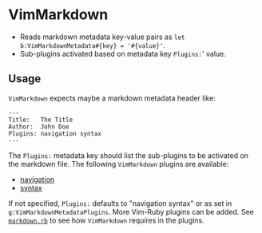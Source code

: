 # VimMarkdown

* Reads markdown metadata key-value pairs as `let b:VimMarkdownMetadata#{key} = '#{value}'`.
* Sub-plugins activated based on metadata key `Plugins:`' value.

## Usage

`VimMarkdown` expects maybe a markdown metadata header like:

    ---
    Title:   The Title  
    Author:  John Doe  
    Plugins: navigation syntax  
    ---

The `Plugins:` metadata key should list the sub-plugins to be activated on the markdown file.
The following `VimMarkdown` plugins are available:

* [navigation](NAVIGATION.md)
* [syntax](SYNTAX.md)

If not specified, `Plugins:` defaults to "navigation syntax" or as set in `g:VimMarkdownMetadataPlugins`.
More Vim-Ruby plugins can be added.
See [`markdown.rb`](lib/vim-markdown.rb?self.plugins) to see how `VimMarkdown` requires in the plugins.
